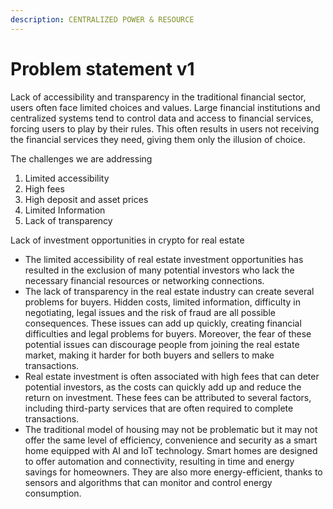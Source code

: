 ```yaml
---
description: CENTRALIZED POWER & RESOURCE
---
```


# Problem statement v1

Lack of accessibility and transparency in the traditional financial sector, users often face limited choices and values. Large financial institutions and centralized systems tend to control data and access to financial services, forcing users to play by their rules. This often results in users not receiving the financial services they need, giving them only the illusion of choice.

The challenges we are addressing

1. Limited accessibility
2. High fees
3. High deposit and asset prices
4. Limited Information
5. Lack of transparency

Lack of investment opportunities in crypto for real estate

* The limited accessibility of real estate investment opportunities has resulted in the exclusion of many potential investors who lack the necessary financial resources or networking connections.&#x20;
* The lack of transparency in the real estate industry can create several problems for buyers. Hidden costs, limited information, difficulty in negotiating, legal issues and the risk of fraud are all possible consequences. These issues can add up quickly, creating financial difficulties and legal problems for buyers. Moreover, the fear of these potential issues can discourage people from joining the real estate market, making it harder for both buyers and sellers to make transactions.
* Real estate investment is often associated with high fees that can deter potential investors, as the costs can quickly add up and reduce the return on investment. These fees can be attributed to several factors, including third-party services that are often required to complete transactions.&#x20;
* The traditional model of housing may not be problematic but it may not offer the same level of efficiency, convenience and security as a smart home equipped with AI and IoT technology. Smart homes are designed to offer automation and connectivity, resulting in time and energy savings for homeowners. They are also more energy-efficient, thanks to sensors and algorithms that can monitor and control energy consumption.&#x20;

